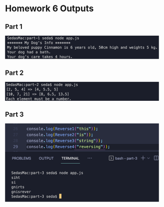 # Homework 6 Outputs

## Part 1

![Part-1 Output](./img/part1-output.png)

## Part 2

![Part-2 Output](./img/part2-output.png)

## Part 3

![Part-3 Output](./img/part3-output.png)
